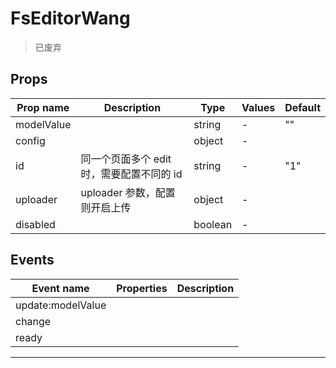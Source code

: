 # FsEditorWang

> 已废弃

## Props

| Prop name  | Description                               | Type    | Values | Default |
| ---------- | ----------------------------------------- | ------- | ------ | ------- |
| modelValue |                                           | string  | -      | ""      |
| config     |                                           | object  | -      |         |
| id         | 同一个页面多个 edit 时，需要配置不同的 id | string  | -      | "1"     |
| uploader   | uploader 参数，配置则开启上传             | object  | -      |         |
| disabled   |                                           | boolean | -      |         |

## Events

| Event name        | Properties | Description |
| ----------------- | ---------- | ----------- |
| update:modelValue |            |
| change            |            |
| ready             |            |

---
